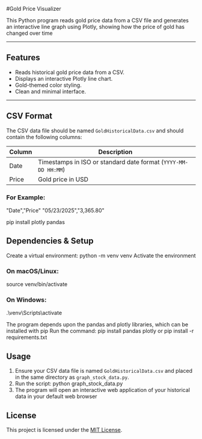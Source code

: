 #Gold Price Visualizer

This Python program reads gold price data from a CSV file and generates an interactive line graph using Plotly, showing how the price of gold has changed over time

---

## Features

- Reads historical gold price data from a CSV.
- Displays an interactive Plotly line chart.
- Gold-themed color styling.
- Clean and minimal interface.

---

## CSV Format

The CSV data file should be named `GoldHistoricalData.csv` and should contain the following columns:

| Column | Description         |
|--------|---------------------|
| Date   | Timestamps in ISO or standard date format (`YYYY-MM-DD HH:MM`) |
| Price  | Gold price in USD   |

### For Example:

"Date","Price"
"05/23/2025","3,365.80"

pip install plotly pandas

## Dependencies & Setup

Create a virtual environment: python -m venv venv
Activate the environment
### On macOS/Linux:
source venv/bin/activate
### On Windows:
.\venv\Scripts\activate

The program depends upon the pandas and plotly libraries, which can be installed with pip
Run the command:
pip install pandas plotly
or
pip install -r requirements.txt

## Usage

1. Ensure your CSV data file is named `GoldHistoricalData.csv` and placed in the same directory as `graph_stock_data.py`.
2. Run the script: python graph_stock_data.py
3. The program will open an interactive web application of your historical data in your default web browser

## License

This project is licensed under the [MIT License](LICENSE).